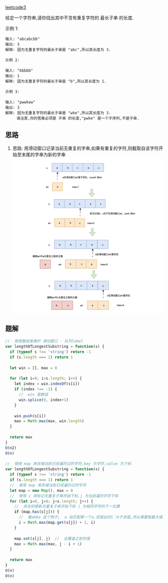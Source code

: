 [leetcode3](https://leetcode.cn/problems/longest-substring-without-repeating-characters/description/)

给定一个字符串,请你找出其中不含有重复字符的 最长子串 的长度. 

示例 1:
```
输入: "abcabcbb"
输出: 3 
解释: 因为无重复字符的最长子串是 "abc",所以其长度为 3. 

示例 2:

输入: "bbbbb"
输出: 1
解释: 因为无重复字符的最长子串是 "b",所以其长度为 1. 

示例 3:

输入: "pwwkew"
输出: 3
解释: 因为无重复字符的最长子串是 "wke",所以其长度为 3. 
     请注意,你的答案必须是 子串 的长度,"pwke" 是一个子序列,不是子串. 
```
## 思路
1. 思路: 用滑动窗口记录当前无重复的字串,如果有重复的字符,则截取自该字符开始至末尾的字串为新的字串
![Alt text](../../images/无重复字符的最长子串.png)


## 题解
```js
//  使用数组来维护 滑动窗口 - 队列label
var lengthOfLongestSubstring = function(s) {
  if (typeof s !== 'string') return -1
  if (s.length === 1) return 1

  let win = [], max = 0

  for (let i=0; i<s.length; i++) {
    let index = win.indexOf(s[i])
    if (index !== -1) {
      //  win 是数组
      win.splice(0, index+1)
    }

    win.push(s[i])
    max = Math.max(max, win.length)
  }

  return max
}
O(n2)
O(n)

//  使用 map 来存储当前已经遍历过的字符,key 为字符,value 为下标
var lengthOfLongestSubstring = function(s) {
  if (typeof s !== 'string') return -1
  if (s.length === 1) return 1
  //  使用 map 来存储当前已经遍历过的字符
  let map = new Map(), max = 0
  //  使用 i 来标记无重复子串开始下标,j 为当前遍历字符下标
  for (let i=0, j=0; j<s.length; j++) {
    //  存在则更新无重复子串开始下标 i 为相同字符的下一位置
    if (map.has(s[j])) {
      //  看abba 这个例子;  a 会匹配第一个a,但是此时i 大于该值,所以需要取最大值
      i = Math.max(map.get(s[j]) + 1, i)
    }

    map.set(s[j], j)  //  会覆盖之前的值
    max = Math.max(max, j - i + 1)
  }

  return max
}
O(n)
O(n)
```